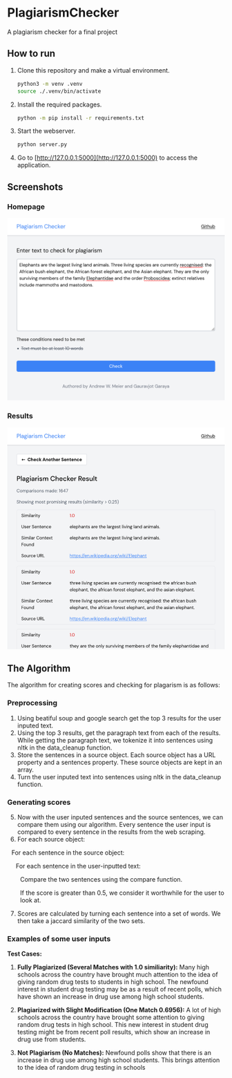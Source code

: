 # PlagiarismChecker

A plagiarism checker for a final project

## How to run

1. Clone this repository and make a virtual environment.

    ```bash
    python3 -m venv .venv
    source ./.venv/bin/activate
    ```

2. Install the required packages.

    ```bash
    python -m pip install -r requirements.txt
    ```

3. Start the webserver.

    ```bash
    python server.py
    ```

4. Go to [http://127.0.0.1:5000](http://127.0.0.1:5000) to access the application.

## Screenshots

### Homepage

![Homepage](screenshots/homepage.png)

### Results

![Results](screenshots/results.png)

## The Algorithm

The algorithm for creating scores and checking for plagarism is as follows:

### Preprocessing

1. Using beatiful soup and google search get the top 3 results for the user inputed text.
2. Using the top 3 results, get the paragraph text from each of the results. While getting the paragraph text, we tokenize it into sentences using nltk in the data_cleanup function.
3. Store the sentences in a source object. Each source object has a URL property and a sentences property. These source objects are kept in an array.
4. Turn the user inputed text into sentences using nltk in the data_cleanup function.

### Generating scores

5. Now with the user inputed sentences and the source sentences, we can compare them using our algorithm. Every sentence the user input is compared to every sentence in the results from the web scraping.
6. For each source object:
 <p style="margin-left: 10px;">For each sentence in the source object:
     <p style="margin-left: 20px;">For each sentence in the user-inputted text:
         <p style="margin-left: 30px;">Compare the two sentences using the compare function.
         <p style="margin-left: 30px;">If the score is greater than 0.5, we consider it worthwhile for the user to look at.

7. Scores are calculated by turning each sentence into a set of words. We then take a jaccard similarity of the two sets.

### Examples of some user inputs

**Test Cases:**

1. **Fully Plagiarized (Several Matches with 1.0 similiarity):**
   Many high schools across the country have brought much attention to the idea of giving random drug tests to students in high school. The newfound interest in student drug testing may be as a result of recent polls, which have shown an increase in drug use among high school students.

2. **Plagiarized with Slight Modification (One Match 0.6956):**
   A lot of high schools across the country have brought some attention to giving random drug tests in high school. This new interest in student drug testing might be from recent poll results, which show an increase in drug use from students.

3. **Not Plagiarism (No Matches):**
   Newfound polls show that there is an increase in drug use among high school students. This brings attention to the idea of random drug testing in schools
